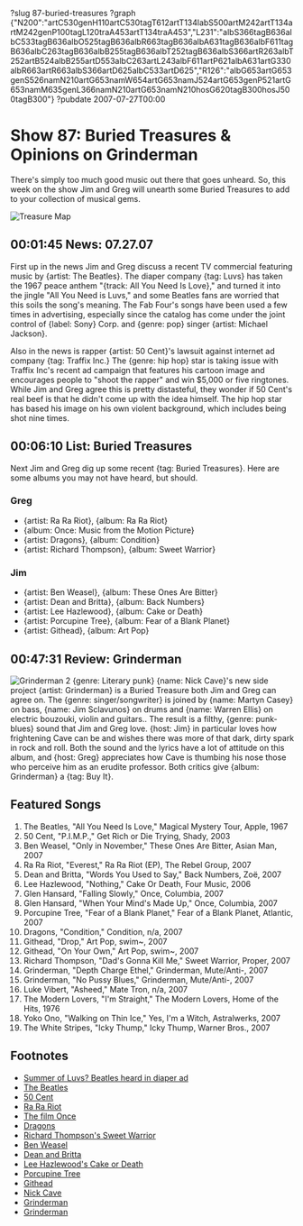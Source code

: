 ?slug 87-buried-treasures
?graph {"N200":"artC530genH110artC530tagT612artT134labS500artM242artT134artM242genP100tagL120traA453artT134traA453","L231":"albS366tagB636albC533tagB636albO525tagB636albR663tagB636albA631tagB636albF611tagB636albC263tagB636albB255tagB636albT252tagB636albS366artR263albT252artB524albB255artD553albC263artL243albF611artP621albA631artG330albR663artR663albS366artD625albC533artD625","R126":"albG653artG653genS526namN210artG653namW654artG653namJ524artG653genP521artG653namM635genL366namN210artG653namN210hosG620tagB300hosJ500tagB300"}
?pubdate 2007-07-27T00:00

# Show 87: Buried Treasures & Opinions on Grinderman 
There's simply too much good music out there that goes unheard. So, this week on the show Jim and Greg will unearth some Buried Treasures to add to your collection of musical gems.

![Treasure Map](http://static.soundopinions.org/images/buriedtreasures/treasurepile.jpg)

## 00:01:45 News: 07.27.07
First up in the news Jim and Greg discuss a recent TV commercial featuring music by {artist: The Beatles}. The diaper company {tag: Luvs} has taken the 1967 peace anthem "{track: All You Need Is Love}," and turned it into the jingle "All You Need is Luvs," and some Beatles fans are worried that this soils the song's meaning. The Fab Four's songs have been used a few times in advertising, especially since the catalog has come under the joint control of {label: Sony} Corp. and {genre: pop} singer {artist: Michael Jackson}.

Also in the news is rapper {artist: 50 Cent}'s lawsuit against internet ad company {tag: Traffix Inc.} The {genre: hip hop} star is taking issue with Traffix Inc's recent ad campaign that features his cartoon image and encourages people to "shoot the rapper" and win $5,000 or five ringtones. While Jim and Greg agree this is pretty distasteful, they wonder if 50 Cent's real beef is that he didn't come up with the idea himself. The hip hop star has based his image on his own violent background, which includes being shot nine times.

## 00:06:10 List: Buried Treasures
Next Jim and Greg dig up some recent {tag: Buried Treasures}. Here are some albums you may not have heard, but should.

### Greg
- {artist: Ra Ra Riot}, {album: Ra Ra Riot}
- {album: Once: Music from the Motion Picture}
- {artist: Dragons}, {album: Condition}
- {artist: Richard Thompson}, {album: Sweet Warrior}

### Jim
- {artist: Ben Weasel}, {album: These Ones Are Bitter}
- {artist: Dean and Britta}, {album: Back Numbers}
- {artist: Lee Hazlewood}, {album: Cake or Death}
- {artist: Porcupine Tree}, {album: Fear of a Blank Planet}
- {artist: Githead}, {album: Art Pop}

## 00:47:31 Review: Grinderman
![Grinderman 2](http://is2.mzstatic.com/image/thumb/Music/v4/24/6f/7a/246f7a80-097b-6a42-d272-a233b9090829/source/600x600bb.jpg "209501657/390321903")
{genre: Literary punk} {name: Nick Cave}'s new side project {artist: Grinderman} is a Buried Treasure both Jim and Greg can agree on. The {genre: singer/songwriter} is joined by {name: Martyn Casey} on bass, {name: Jim Sclavunos} on drums and {name: Warren Ellis} on electric bouzouki, violin and guitars.. The result is a filthy, {genre: punk-blues} sound that Jim and Greg love. {host: Jim} in particular loves how frightening Cave can be and wishes there was more of that dark, dirty spark in rock and roll. Both the sound and the lyrics have a lot of attitude on this album, and {host: Greg} appreciates how Cave is thumbing his nose those who perceive him as an erudite professor. Both critics give {album: Grinderman} a {tag: Buy It}.

## Featured Songs
1. The Beatles, "All You Need Is Love," Magical Mystery Tour, Apple, 1967
2. 50 Cent, "P.I.M.P.," Get Rich or Die Trying, Shady, 2003
3. Ben Weasel, "Only in November," These Ones Are Bitter, Asian Man, 2007
4. Ra Ra Riot, "Everest," Ra Ra Riot (EP), The Rebel Group, 2007
5. Dean and Britta, "Words You Used to Say," Back Numbers, Zoë, 2007
6. Lee Hazlewood, "Nothing," Cake Or Death, Four Music, 2006
7. Glen Hansard, "Falling Slowly," Once, Columbia, 2007
8. Glen Hansard, "When Your Mind's Made Up," Once, Columbia, 2007
9. Porcupine Tree, "Fear of a Blank Planet," Fear of a Blank Planet, Atlantic, 2007
10. Dragons, "Condition," Condition, n/a, 2007
11. Githead, "Drop," Art Pop, swim~, 2007
12. Githead, "On Your Own," Art Pop, swim~, 2007
13. Richard Thompson, "Dad's Gonna Kill Me," Sweet Warrior, Proper, 2007
14. Grinderman, "Depth Charge Ethel," Grinderman, Mute/Anti-, 2007
15. Grinderman, "No Pussy Blues," Grinderman, Mute/Anti-, 2007
16. Luke Vibert, "Asheed," Mate Tron, n/a, 2007
17. The Modern Lovers, "I'm Straight," The Modern Lovers, Home of the Hits, 1976
18. Yoko Ono, "Walking on Thin Ice," Yes, I'm a Witch, Astralwerks, 2007
19. The White Stripes, "Icky Thump," Icky Thump, Warner Bros., 2007

## Footnotes
- [Summer of Luvs? Beatles heard in diaper ad](http://www.msnbc.msn.com/id/19872237/)
- [The Beatles](http://www.beatles.com/)
- [50 Cent](http://www.50cent.com/)
- [Ra Ra Riot](http://rarariot.com/)
- [The film Once](http://www.foxsearchlight.com/once/)
- [Dragons](http://www.myspace.com/dragons1)
- [Richard Thompson's Sweet Warrior](http://www.amazon.com/Sweet-Warrior-Richard-hompson/dp/B000OQDS18)
- [Ben Weasel](http://www.benweasel.com/)
- [Dean and Britta](http://www.deanandbritta.com/)
- [Lee Hazlewood's Cake or Death](http://www.amazon.com/Cake-Death-Lee-Hazelwood/dp/B000L43PDE)
- [Porcupine Tree](http://www.porcupinetree.com/)
- [Githead](http://www.githead.com/ART_POP.html)
- [Nick Cave](http://www.allmusic.com/cg/amg.dll?p=amg&sql=11:hiftxqw5ldfe)
- [Grinderman](http://www.grinderman.com/)
- [Grinderman](http://www.metacritic.com/music/artists/grinderman/grinderman?q=grinderman)
